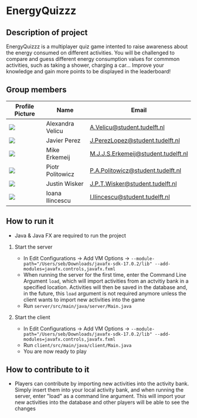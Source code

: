 # EnergyQuizzz

## Description of project

EnergyQuizzz is a multiplayer quiz game intented to raise awareness about the energy consumed on different activities. You will be challenged to compare and guess different energy consumption values for commmon activities, such as taking a shower, charging a car... 
Improve your knowledge and gain more points to be displayed in the leaderboard!

## Group members

| Profile Picture | Name | Email |
|---|---|---|
| ![](https://secure.gravatar.com/avatar/e5cfaf517ba077aeca5521ce6169e0c7?s=50&d=identicon) | Alexandra Velicu | A.Velicu@student.tudelft.nl |
| ![](https://secure.gravatar.com/avatar/bbda4979c6998138da346cc07a7011e2?s=50&d=identicon) | Javier Perez | J.PerezLopez@student.tudelft.nl |
| ![](https://secure.gravatar.com/avatar/4d0c23cb9b4a3a99edf62fea5de8dd48?s=50&d=identicon) | Mike Erkemeij | M.J.J.S.Erkemeij@student.tudelft.nl |
| ![](https://i.imgur.com/HT9ZzNn.jpeg) | Piotr Politowicz | P.A.Politowicz@student.tudelft.nl |
| ![](https://secure.gravatar.com/avatar/c632d904328514baa7c2f19b2e52bf8b?s=50&d=identicon) | Justin Wisker | J.P.T.Wisker@student.tudelft.nl |
| ![](https://i.postimg.cc/MGghTBJS/Hnet-com-image-1.png) | Ioana Ilincescu | I.Ilincescu@student.tudelft.nl |

## How to run it

- Java & Java FX are required to run the project

1. Start the server
   - In Edit Configurations -> Add VM Options -> `--module-path="/Users/seb/Downloads/javafx-sdk-17.0.2/lib" --add-modules=javafx.controls,javafx.fxml`
   - When running the server for the first time, enter the Command Line Argument `load`, which will import activities from an actvitiy bank in a specified location. Activities will then be saved in the database and, in the future, this `load` argument is not required anymore unless the client wants to import new activities into the game
   - Run `server/src/main/java/server/Main.java`
  
2. Start the client
   - In Edit Configurations -> Add VM Options -> `--module-path="/Users/seb/Downloads/javafx-sdk-17.0.2/lib" --add-modules=javafx.controls,javafx.fxml`
   - Run `client/src/main/java/client/Main.java`
   - You are now ready to play

## How to contribute to it

- Players can contribute by importing new activities into the activity bank. Simply insert them into your local activity bank, and when running the server, enter "load" as a command line argument. This will import your new activities into the database and other players will be able to see the changes